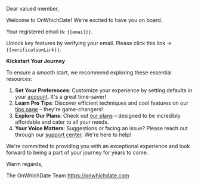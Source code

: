 Dear valued member,

Welcome to OnWhichDate! We're excited to have you on board.

Your registered email is: `{{email}}`.

Unlock key features by verifying your email. Please click this link -> `{{verificationLink}}`.

**Kickstart Your Journey**

To ensure a smooth start, we recommend exploring these essential resources:

1. **Set Your Preferences**: Customize your experience by setting defaults in your [account](https://onwhichdate.com/account). It's a great time-saver!
2. **Learn Pro Tips**: Discover efficient techniques and cool features on our [tips page](https://onwhichdate.com/tips) – they're game-changers!
3. **Explore Our Plans**: Check out [our plans](https://onwhichdate.com/plans) – designed to be incredibly affordable and cater to all your needs.
4. **Your Voice Matters**: Suggestions or facing an issue? Please reach out through our [support center](https://onwhichdate.com/support). We're here to help!

We're committed to providing you with an exceptional experience and look forward to being a part of your journey for years to come.

Warm regards,

The OnWhichDate Team
https://onwhichdate.com
